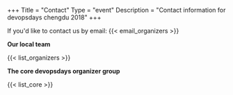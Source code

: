 +++
Title = "Contact"
Type = "event"
Description = "Contact information for devopsdays chengdu 2018"
+++

If you'd like to contact us by email: {{< email_organizers >}}

**Our local team**

{{< list_organizers >}}

**The core devopsdays organizer group**

{{< list_core >}}
